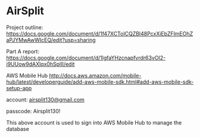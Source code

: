 # AirSplit
Project outline: https://docs.google.com/document/d/1f47XCToICQZBl48PcxXiEbZFlmEOhZaPJYMwAwWIcEQ/edit?usp=sharing

Part A report: https://docs.google.com/document/d/1lgfaYHzcnapfvrdr63vOl2-i9UUow9dAXlqx0hSplII/edit

AWS Mobile Hub http://docs.aws.amazon.com/mobile-hub/latest/developerguide/add-aws-mobile-sdk.html#add-aws-mobile-sdk-setup-app

account: airsplit130@gmail.com
   
passcode: Airsplit130!
  
This above account is used to sign into AWS Mobile Hub to manage the database

